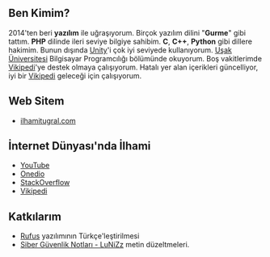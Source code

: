 
## Ben Kimim?

2014'ten beri **yazılım** ile uğraşıyorum. Birçok yazılım dilini "**Gurme**" gibi tattım. **PHP** dilinde ileri seviye bilgiye sahibim. **C**, **C++**, **Python** gibi dillere hakimim. Bunun dışında [Unity](https://unity.com/)'i çok iyi seviyede kullanıyorum. [Uşak Üniversitesi](https://tr.wikipedia.org/wiki/U%C5%9Fak_%C3%9Cniversitesi) Bilgisayar Programcılığı bölümünde okuyorum. Boş vakitlerimde [Vikipedi](https://tr.wikipedia.org)'ye destek olmaya çalışıyorum. Hatalı yer alan içerikleri güncelliyor, iyi bir [Vikipedi](https://tr.wikipedia.org) geleceği için çalışıyorum.

## Web Sitem
- [ilhamitugral.com](https://ilhamitugral.com)

## İnternet Dünyası'nda İlhami

- [YouTube](https://www.youtube.com/channel/UCWn6S-iJxE1ENbGcd735eng)
- [Onedio](https://onedio.com/profil/ilhamitugral)
- [StackOverflow](https://stackoverflow.com/users/10712652/ilhamitugral)
- [Vikipedi](https://tr.wikipedia.org/wiki/Kullan%C4%B1c%C4%B1:IlhamiTugral)

## Katkılarım
- [Rufus](https://github.com/pbatard/rufus) yazılımının Türkçe'leştirilmesi
- [Siber Güvenlik Notları - LuNiZz](https://github.com/LuNiZz/siber-guvenlik-sss) metin düzeltmeleri.
